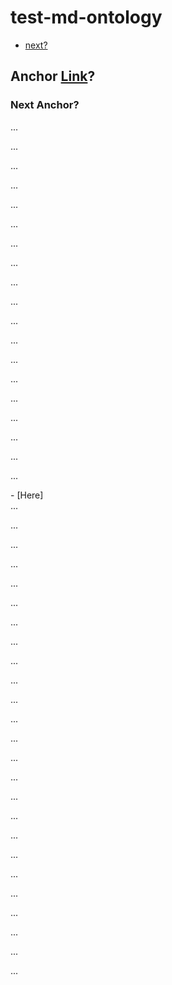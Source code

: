 # test-md-ontology

- [next?](./Next.md)

## Anchor [Link](#here)?

### Next Anchor?
...

...

...

...

...

...

...

...

...

...

...

...

...


...

...

...

...

...

...


<div id="here">
- [Here]
</div>
...

...

...

...

...

...

...

...

...

...

...

...

...

...

...

...

...

...

...

...

...

...

...

...

...

